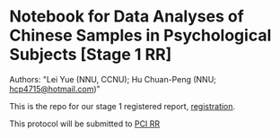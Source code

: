 # Notebook for  Data Analyses of Chinese Samples in Psychological Subjects [Stage 1 RR]

Authors: "Lei Yue (NNU, CCNU); Hu Chuan-Peng (NNU; hcp4715@hotmail.com)"

This is the repo for our stage 1 registered report, [registration](https://doi.org/10.17605/OSF.IO/MTR8D).

This protocol will be submitted to [PCI RR](https://rr.peercommunityin.org/)